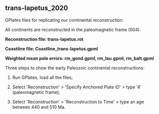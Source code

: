 ## trans-Iapetus_2020

GPlates  files for replicating our continental reconstruction:

All continents are reconstructed in the paleomagnetic frame (004).

__Reconstruction file: trans-Iapetus.rot__

__Coastline file: Coastline_trans-Iapetus.gpml__

__Weighted mean pole errors: rm_gond.gpml, rm_lau.gpml, rm_balt.gpml__


Three steps to show the early Paleozoic continental reconstructions:

1. Run GPlates, load all the files;

2. Select 'Reconstruction' > 'Specify Anchored Plate ID' > type '4' (paleomagnetic frame);

3. Select 'Reconstruction' > 'Reconstruction to Time' > type an age between 440 and 510 Ma.
